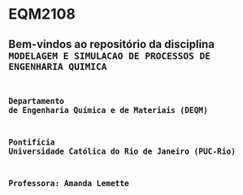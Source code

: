 # EQM2108


## Bem-vindos ao repositório da disciplina <code>MODELAGEM E SIMULACAO DE PROCESSOS DE ENGENHARIA QUIMICA<code>
## Departamento de Engenharia Química e de Materiais (DEQM)
## Pontifícia Universidade Católica do Rio de Janeiro (PUC-Rio)
## Professora: Amanda Lemette

